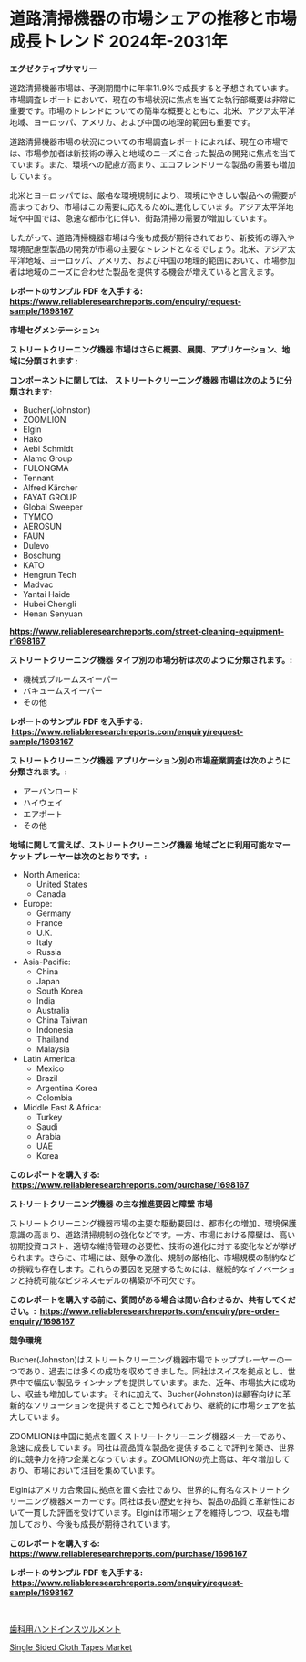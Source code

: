 <p><h1>道路清掃機器の市場シェアの推移と市場成長トレンド 2024年-2031年</h1></p><p><strong>エグゼクティブサマリー</strong></p>
<p><p>道路清掃機器市場は、予測期間中に年率11.9%で成長すると予想されています。市場調査レポートにおいて、現在の市場状況に焦点を当てた執行部概要は非常に重要です。市場のトレンドについての簡単な概要とともに、北米、アジア太平洋地域、ヨーロッパ、アメリカ、および中国の地理的範囲も重要です。</p><p>道路清掃機器市場の状況についての市場調査レポートによれば、現在の市場では、市場参加者は新技術の導入と地域のニーズに合った製品の開発に焦点を当てています。また、環境への配慮が高まり、エコフレンドリーな製品の需要も増加しています。</p><p>北米とヨーロッパでは、厳格な環境規制により、環境にやさしい製品への需要が高まっており、市場はこの需要に応えるために進化しています。アジア太平洋地域や中国では、急速な都市化に伴い、街路清掃の需要が増加しています。</p><p>したがって、道路清掃機器市場は今後も成長が期待されており、新技術の導入や環境配慮型製品の開発が市場の主要なトレンドとなるでしょう。北米、アジア太平洋地域、ヨーロッパ、アメリカ、および中国の地理的範囲において、市場参加者は地域のニーズに合わせた製品を提供する機会が増えていると言えます。</p></p>
<p><strong>レポートのサンプル PDF を入手する: <a href="https://www.reliableresearchreports.com/enquiry/request-sample/1698167">https://www.reliableresearchreports.com/enquiry/request-sample/1698167</a></strong></p>
<p><strong>市場セグメンテーション:</strong></p>
<p><strong> ストリートクリーニング機器 市場はさらに概要、展開、アプリケーション、地域に分類されます :</strong></p>
<p><strong>コンポーネントに関しては、 ストリートクリーニング機器 市場は次のように分類されます: &nbsp;</strong></p>
<p><ul><li>Bucher(Johnston)</li><li>ZOOMLION</li><li>Elgin</li><li>Hako</li><li>Aebi Schmidt</li><li>Alamo Group</li><li>FULONGMA</li><li>Tennant</li><li>Alfred Kärcher</li><li>FAYAT GROUP</li><li>Global Sweeper</li><li>TYMCO</li><li>AEROSUN</li><li>FAUN</li><li>Dulevo</li><li>Boschung</li><li>KATO</li><li>Hengrun Tech</li><li>Madvac</li><li>Yantai Haide</li><li>Hubei Chengli</li><li>Henan Senyuan</li></ul></p>
<p><strong><a href="https://www.reliableresearchreports.com/street-cleaning-equipment-r1698167">https://www.reliableresearchreports.com/street-cleaning-equipment-r1698167</a></strong></p>
<p><strong> ストリートクリーニング機器 タイプ別の市場分析は次のように分類されます。:</strong></p>
<p><ul><li>機械式ブルームスイーパー</li><li>バキュームスイーパー</li><li>その他</li></ul></p>
<p><strong>レポートのサンプル PDF を入手する: &nbsp;<a href="https://www.reliableresearchreports.com/enquiry/request-sample/1698167">https://www.reliableresearchreports.com/enquiry/request-sample/1698167</a></strong></p>
<p><strong> ストリートクリーニング機器 アプリケーション別の市場産業調査は次のように分類されます。:</strong></p>
<p><ul><li>アーバンロード</li><li>ハイウェイ</li><li>エアポート</li><li>その他</li></ul></p>
<p><strong>地域に関して言えば、ストリートクリーニング機器 地域ごとに利用可能なマーケットプレーヤーは次のとおりです。:</strong></p>
<p><ul>
    <li>
        North America:
        <ul>
            <li>United States</li>
            <li>Canada</li>
        </ul>
    </li>
    <li>
        Europe:
        <ul>
            <li>Germany</li>
            <li>France</li>
            <li>U.K.</li>
            <li>Italy</li>
            <li>Russia</li>
        </ul>
    </li>
    <li>
        Asia-Pacific:
        <ul>
            <li>China</li>
            <li>Japan</li>
            <li>South Korea</li>
            <li>India</li>
            <li>Australia</li>
            <li>China Taiwan</li>
            <li>Indonesia</li>
            <li>Thailand</li>
            <li>Malaysia</li>
        </ul>
    </li>
    <li>
        Latin America:
        <ul>
            <li>Mexico</li>
            <li>Brazil</li>
            <li>Argentina Korea</li>
            <li>Colombia</li>
        </ul>
    </li>
    <li>
        Middle East & Africa:
        <ul>
            <li>Turkey</li>
            <li>Saudi</li>
            <li>Arabia</li>
            <li>UAE</li>
            <li>Korea</li>
        </ul>
    </li>
    </ul></p>
<p><strong>このレポートを購入する: &nbsp;<a href="https://www.reliableresearchreports.com/purchase/1698167">https://www.reliableresearchreports.com/purchase/1698167</a></strong></p>
<p><strong>ストリートクリーニング機器 の主な推進要因と障壁 市場</strong></p>
<p><p>ストリートクリーニング機器市場の主要な駆動要因は、都市化の増加、環境保護意識の高まり、道路清掃規制の強化などです。一方、市場における障壁は、高い初期投資コスト、適切な維持管理の必要性、技術の進化に対する変化などが挙げられます。さらに、市場には、競争の激化、規制の厳格化、市場規模の制約などの挑戦も存在します。これらの要因を克服するためには、継続的なイノベーションと持続可能なビジネスモデルの構築が不可欠です。</p></p>
<p><strong>このレポートを購入する前に、質問がある場合は問い合わせるか、共有してください。:&nbsp; <a href="https://www.reliableresearchreports.com/enquiry/pre-order-enquiry/1698167">https://www.reliableresearchreports.com/enquiry/pre-order-enquiry/1698167</a></strong></p>
<p><strong>競争環境</strong></p>
<p><p>Bucher(Johnston)はストリートクリーニング機器市場でトッププレーヤーの一つであり、過去には多くの成功を収めてきました。同社はスイスを拠点とし、世界中で幅広い製品ラインナップを提供しています。また、近年、市場拡大に成功し、収益も増加しています。それに加えて、Bucher(Johnston)は顧客向けに革新的なソリューションを提供することで知られており、継続的に市場シェアを拡大しています。</p><p>ZOOMLIONは中国に拠点を置くストリートクリーニング機器メーカーであり、急速に成長しています。同社は高品質な製品を提供することで評判を築き、世界的に競争力を持つ企業となっています。ZOOMLIONの売上高は、年々増加しており、市場において注目を集めています。</p><p>Elginはアメリカ合衆国に拠点を置く会社であり、世界的に有名なストリートクリーニング機器メーカーです。同社は長い歴史を持ち、製品の品質と革新性において一貫した評価を受けています。Elginは市場シェアを維持しつつ、収益も増加しており、今後も成長が期待されています。</p></p>
<p><strong>このレポートを購入する: &nbsp; <a href="https://www.reliableresearchreports.com/purchase/1698167">https://www.reliableresearchreports.com/purchase/1698167</a></strong></p>
<p><strong>レポートのサンプル PDF を入手する: &nbsp;<a href="https://www.reliableresearchreports.com/enquiry/request-sample/1698167">https://www.reliableresearchreports.com/enquiry/request-sample/1698167</a></strong><strong></strong></p>
<p>&nbsp;</p>
<p><p><a href="https://github.com/ReganWisoky2023/Market-Research-Report-List-1/blob/main/984057835998.md">歯科用ハンドインスツルメント</a></p><p><a href="https://github.com/Sinjinluong3e0awx2m195k76/Market-Research-Report-List-2/blob/main/single-sided-cloth-tapes-market.md">Single Sided Cloth Tapes Market</a></p></p>